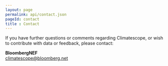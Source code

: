 ```yaml
---
layout: page
permalink: api/contact.json
pageId: contact
title : Contact
---
```

If you have further questions or comments regarding Climatescope, or wish to contribute with data or feedback, please contact:

**BloombergNEF**  
[climatescope@bloomberg.net](mailto:climatescope@bloomberg.net)
